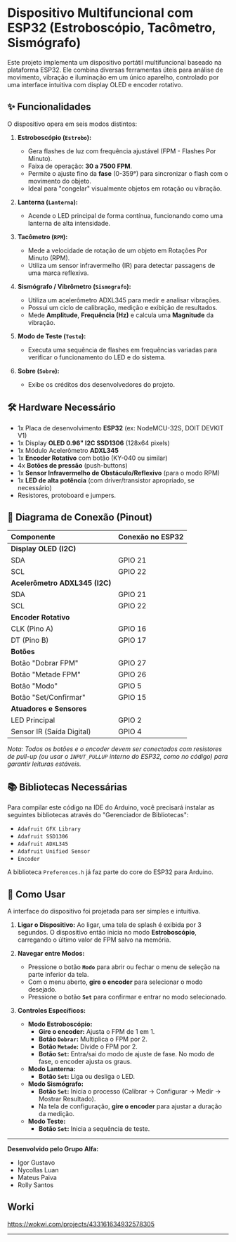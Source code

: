# Dispositivo Multifuncional com ESP32 (Estroboscópio, Tacômetro, Sismógrafo)

Este projeto implementa um dispositivo portátil multifuncional baseado na plataforma ESP32. Ele combina diversas ferramentas úteis para análise de movimento, vibração e iluminação em um único aparelho, controlado por uma interface intuitiva com display OLED e encoder rotativo.

## ✨ Funcionalidades

O dispositivo opera em seis modos distintos:

1.  **Estroboscópio (`Estrobo`):**
    -   Gera flashes de luz com frequência ajustável (FPM - Flashes Por Minuto).
    -   Faixa de operação: **30 a 7500 FPM**.
    -   Permite o ajuste fino da **fase** (0-359°) para sincronizar o flash com o movimento do objeto.
    -   Ideal para "congelar" visualmente objetos em rotação ou vibração.

2.  **Lanterna (`Lanterna`):**
    -   Acende o LED principal de forma contínua, funcionando como uma lanterna de alta intensidade.

3.  **Tacômetro (`RPM`):**
    -   Mede a velocidade de rotação de um objeto em Rotações Por Minuto (RPM).
    -   Utiliza um sensor infravermelho (IR) para detectar passagens de uma marca reflexiva.

4.  **Sismógrafo / Vibrômetro (`Sismografo`):**
    -   Utiliza um acelerômetro ADXL345 para medir e analisar vibrações.
    -   Possui um ciclo de calibração, medição e exibição de resultados.
    -   Mede **Amplitude**, **Frequência (Hz)** e calcula uma **Magnitude** da vibração.

5.  **Modo de Teste (`Teste`):**
    -   Executa uma sequência de flashes em frequências variadas para verificar o funcionamento do LED e do sistema.

6.  **Sobre (`Sobre`):**
    -   Exibe os créditos dos desenvolvedores do projeto.

## 🛠️ Hardware Necessário

-   1x Placa de desenvolvimento **ESP32** (ex: NodeMCU-32S, DOIT DEVKIT V1)
-   1x Display **OLED 0.96" I2C SSD1306** (128x64 pixels)
-   1x Módulo Acelerômetro **ADXL345**
-   1x **Encoder Rotativo** com botão (KY-040 ou similar)
-   4x **Botões de pressão** (push-buttons)
-   1x **Sensor Infravermelho de Obstáculo/Reflexivo** (para o modo RPM)
-   1x **LED de alta potência** (com driver/transistor apropriado, se necessário)
-   Resistores, protoboard e jumpers.

## 🔌 Diagrama de Conexão (Pinout)

| Componente                    | Conexão no ESP32  |
| :---------------------------- | :---------------- |
| **Display OLED (I2C)**        |                   |
| SDA                           | GPIO 21           |
| SCL                           | GPIO 22           |
| **Acelerômetro ADXL345 (I2C)**|                   |
| SDA                           | GPIO 21           |
| SCL                           | GPIO 22           |
| **Encoder Rotativo**          |                   |
| CLK (Pino A)                  | GPIO 16           |
| DT (Pino B)                   | GPIO 17           |
| **Botões**                    |                   |
| Botão "Dobrar FPM"            | GPIO 27           |
| Botão "Metade FPM"            | GPIO 26           |
| Botão "Modo"                  | GPIO 5            |
| Botão "Set/Confirmar"         | GPIO 15           |
| **Atuadores e Sensores**      |                   |
| LED Principal                 | GPIO 2            |
| Sensor IR (Saída Digital)     | GPIO 4            |

*Nota: Todos os botões e o encoder devem ser conectados com resistores de pull-up (ou usar o `INPUT_PULLUP` interno do ESP32, como no código) para garantir leituras estáveis.*

## 📚 Bibliotecas Necessárias

Para compilar este código na IDE do Arduino, você precisará instalar as seguintes bibliotecas através do "Gerenciador de Bibliotecas":

-   `Adafruit GFX Library`
-   `Adafruit SSD1306`
-   `Adafruit ADXL345`
-   `Adafruit Unified Sensor`
-   `Encoder`

A biblioteca `Preferences.h` já faz parte do core do ESP32 para Arduino.

## 🚀 Como Usar

A interface do dispositivo foi projetada para ser simples e intuitiva.

1.  **Ligar o Dispositivo:** Ao ligar, uma tela de splash é exibida por 3 segundos. O dispositivo então inicia no modo **Estroboscópio**, carregando o último valor de FPM salvo na memória.

2.  **Navegar entre Modos:**
    -   Pressione o botão **`Modo`** para abrir ou fechar o menu de seleção na parte inferior da tela.
    -   Com o menu aberto, **gire o encoder** para selecionar o modo desejado.
    -   Pressione o botão **`Set`** para confirmar e entrar no modo selecionado.

3.  **Controles Específicos:**
    -   **Modo Estroboscópio:**
        -   **Gire o encoder:** Ajusta o FPM de 1 em 1.
        -   **Botão `Dobrar`:** Multiplica o FPM por 2.
        -   **Botão `Metade`:** Divide o FPM por 2.
        -   **Botão `Set`:** Entra/sai do modo de ajuste de fase. No modo de fase, o encoder ajusta os graus.
    -   **Modo Lanterna:**
        -   **Botão `Set`:** Liga ou desliga o LED.
    -   **Modo Sismógrafo:**
        -   **Botão `Set`:** Inicia o processo (Calibrar -> Configurar -> Medir -> Mostrar Resultado).
        -   Na tela de configuração, **gire o encoder** para ajustar a duração da medição.
    -   **Modo Teste:**
        -   **Botão `Set`:** Inicia a sequência de teste.

---
**Desenvolvido pelo Grupo Alfa:**
*   Igor Gustavo
*   Nycollas Luan
*   Mateus Paiva
*   Rolly Santos
  
## Worki
https://wokwi.com/projects/433161634932578305

---
